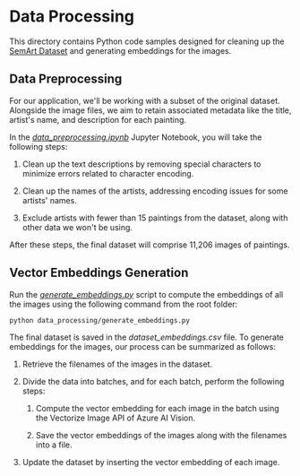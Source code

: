 # Data Processing

This directory contains Python code samples designed for cleaning up the [SemArt Dataset](https://researchdata.aston.ac.uk/id/eprint/380/) and generating embeddings for the images.

## Data Preprocessing

For our application, we'll be working with a subset of the original dataset. Alongside the image files, we aim to retain associated metadata like the title, artist's name, and description for each painting.

In the *[data_preprocessing.ipynb](data_preprocessing.ipynb)* Jupyter Notebook, you will take the following steps:

1. Clean up the text descriptions by removing special characters to minimize errors related to character encoding.

2. Clean up the names of the artists, addressing encoding issues for some artists' names.

3. Exclude artists with fewer than 15 paintings from the dataset, along with other data we won't be using.

After these steps, the final dataset will comprise 11,206 images of paintings.

## Vector Embeddings Generation

Run the *[generate_embeddings.py](generate_embeddings.py)* script to compute the embeddings of all the images using the following command from the root folder:

```bash
python data_processing/generate_embeddings.py
```

The final dataset is saved in the *dataset_embeddings.csv* file. To generate embeddings for the images, our process can be summarized as follows:

1. Retrieve the filenames of the images in the dataset.

2. Divide the data into batches, and for each batch, perform the following steps:

    1. Compute the vector embedding for each image in the batch using the Vectorize Image API of Azure AI Vision.

    2. Save the vector embeddings of the images along with the filenames into a file.

3. Update the dataset by inserting the vector embedding of each image.
